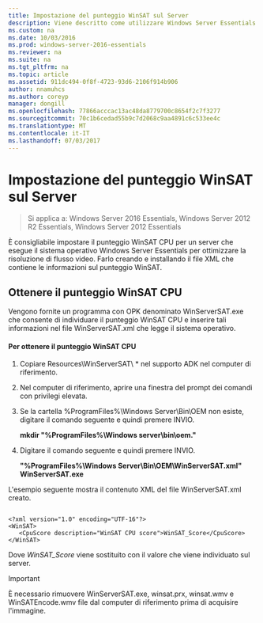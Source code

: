 ```yaml
---
title: Impostazione del punteggio WinSAT sul Server
description: Viene descritto come utilizzare Windows Server Essentials
ms.custom: na
ms.date: 10/03/2016
ms.prod: windows-server-2016-essentials
ms.reviewer: na
ms.suite: na
ms.tgt_pltfrm: na
ms.topic: article
ms.assetid: 911dc494-0f8f-4723-93d6-2106f914b906
author: nnamuhcs
ms.author: coreyp
manager: dongill
ms.openlocfilehash: 77866acccac13ac48da8779700c8654f2c7f3277
ms.sourcegitcommit: 70c1b6cedad55b9c7d2068c9aa4891c6c533ee4c
ms.translationtype: MT
ms.contentlocale: it-IT
ms.lasthandoff: 07/03/2017
---
```

# <a name="set-the-winsat-score-on-the-server"></a>Impostazione del punteggio WinSAT sul Server

>Si applica a: Windows Server 2016 Essentials, Windows Server 2012 R2 Essentials, Windows Server 2012 Essentials

È consigliabile impostare il punteggio WinSAT CPU per un server che esegue il sistema operativo Windows Server Essentials per ottimizzare la risoluzione di flusso video. Farlo creando e installando il file XML che contiene le informazioni sul punteggio WinSAT.  
  
## <a name="obtain-the-winsat-cpu-score"></a>Ottenere il punteggio WinSAT CPU  
 Vengono fornite un programma con OPK denominato WinServerSAT.exe che consente di individuare il punteggio WinSAT CPU e inserire tali informazioni nel file WinServerSAT.xml che legge il sistema operativo.  
  
#### <a name="to-obtain-the-winsat-cpu-score"></a>Per ottenere il punteggio WinSAT CPU  
  
1.  Copiare Resources\WinServerSAT\\ * nel supporto ADK nel computer di riferimento.  
  
2.  Nel computer di riferimento, aprire una finestra del prompt dei comandi con privilegi elevata.  
  
3.  Se la cartella %ProgramFiles%\Windows Server\Bin\OEM non esiste, digitare il comando seguente e quindi premere INVIO.  
  
     **mkdir "%ProgramFiles%\Windows server\bin\oem."**  
  
4.  Digitare il comando seguente e quindi premere INVIO.  
  
     **"%ProgramFiles%\Windows Server\Bin\OEM\WinServerSAT.xml" WinServerSAT.exe**  
  
 L'esempio seguente mostra il contenuto XML del file WinServerSAT.xml creato.  
  
```  
  
<?xml version="1.0" encoding="UTF-16"?>  
<WinSAT>  
   <CpuScore description="WinSAT CPU score">WinSAT_Score</CpuScore>  
</WinSAT>  
```  
  
 Dove *WinSAT_Score* viene sostituito con il valore che viene individuato sul server.  
  
> [!IMPORTANT]
>  È necessario rimuovere WinServerSAT.exe, winsat.prx, winsat.wmv e WinSATEncode.wmv file dal computer di riferimento prima di acquisire l'immagine.
